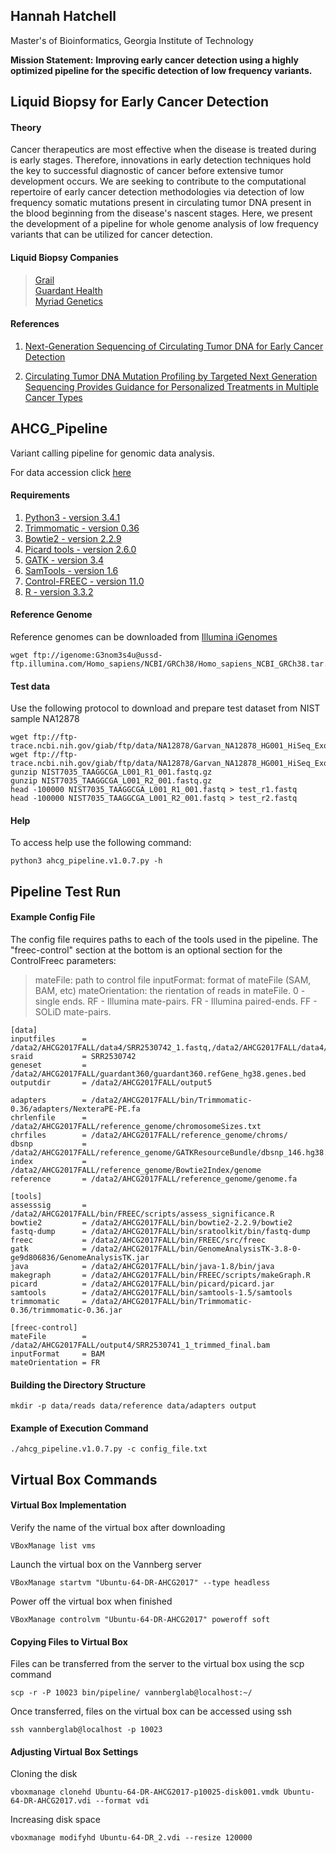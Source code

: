 ## Hannah Hatchell
Master's of Bioinformatics, Georgia Institute of Technology  

**Mission Statement:** __Improving early cancer detection using a highly optimized pipeline for the specific detection of low frequency variants.__

## Liquid Biopsy for Early Cancer Detection  
#### Theory

Cancer therapeutics are most effective when the disease is treated during is early stages. Therefore, innovations in early detection techniques hold the key to successful diagnostic of cancer before extensive tumor development occurs. We are seeking to contribute to the computational repertoire of early cancer detection methodologies via detection of low frequency somatic mutations present in circulating tumor DNA present in the blood beginning from the disease's nascent stages. Here, we present the development of a pipeline for whole genome analysis of low frequency variants that can be utilized for cancer detection. 

#### Liquid Biopsy Companies
> [Grail](https://grail.com/)  
> [Guardant Health](http://www.guardanthealth.com/)  
> [Myriad Genetics](https://myriad.com/)  

#### References
1. [Next-Generation Sequencing of Circulating Tumor DNA for Early Cancer Detection](http://www.sciencedirect.com/science/article/pii/S0092867417301150)  

2. [Circulating Tumor DNA Mutation Profiling by Targeted Next Generation Sequencing Provides Guidance for Personalized Treatments in Multiple Cancer Types](https://www.ncbi.nlm.nih.gov/pmc/articles/PMC5428730/)

## AHCG_Pipeline  
Variant calling pipeline for genomic data analysis.

For data accession click [here](https://www.ncbi.nlm.nih.gov/sra/?term=SRP028580)

#### Requirements

1. [Python3 - version 3.4.1](https://www.python.org/download/releases/3.4.1/)
2. [Trimmomatic - version 0.36](http://www.usadellab.org/cms/uploads/supplementary/Trimmomatic/Trimmomatic-0.36.zip)
3. [Bowtie2 - version 2.2.9](https://sourceforge.net/projects/bowtie-bio/files/bowtie2/2.2.9/)
4. [Picard tools - version 2.6.0](https://github.com/broadinstitute/picard/releases/download/2.6.0/picard.jar)
5. [GATK - version 3.4](https://software.broadinstitute.org/gatk/download/)
6. [SamTools - version 1.6](https://downloads.sourceforge.net/project/samtools/samtools/1.6/samtools-1.6.tar.bz2?r=https%3A%2F%2Fsourceforge.net%2Fprojects%2Fsamtools%2F&ts=1510018121&use_mirror=phoenixnap)
7. [Control-FREEC - version 11.0](https://github.com/BoevaLab/FREEC/archive)
8. [R - version 3.3.2](https://cran.cnr.berkeley.edu/)

#### Reference Genome

Reference genomes can be downloaded from [Illumina iGenomes](http://support.illumina.com/sequencing/sequencing_software/igenome.html)
```{sh}
wget ftp://igenome:G3nom3s4u@ussd-ftp.illumina.com/Homo_sapiens/NCBI/GRCh38/Homo_sapiens_NCBI_GRCh38.tar.gz
```

#### Test data

Use the following protocol to download and prepare test dataset from NIST sample NA12878

```{sh}
wget ftp://ftp-trace.ncbi.nih.gov/giab/ftp/data/NA12878/Garvan_NA12878_HG001_HiSeq_Exome/NIST7035_TAAGGCGA_L001_R1_001.fastq.gz
wget ftp://ftp-trace.ncbi.nih.gov/giab/ftp/data/NA12878/Garvan_NA12878_HG001_HiSeq_Exome/NIST7035_TAAGGCGA_L001_R2_001.fastq.gz
gunzip NIST7035_TAAGGCGA_L001_R1_001.fastq.gz
gunzip NIST7035_TAAGGCGA_L001_R2_001.fastq.gz
head -100000 NIST7035_TAAGGCGA_L001_R1_001.fastq > test_r1.fastq
head -100000 NIST7035_TAAGGCGA_L001_R2_001.fastq > test_r2.fastq
```

#### Help

To access help use the following command:

```{sh}
python3 ahcg_pipeline.v1.0.7.py -h
```

## Pipeline Test Run 

#### Example Config File

The config file requires paths to each of the tools used in the pipeline. The "freec-control" section at the bottom is an optional section for the ControlFreec parameters:
> mateFile: path to control file
> inputFormat: format of mateFile (SAM, BAM, etc)
> mateOrientation: the rientation of reads in mateFile. 0 - single ends. RF - Illumina mate-pairs. FR - Illumina paired-ends. FF - SOLiD mate-pairs.

```{sh}
[data]
inputfiles      = /data2/AHCG2017FALL/data4/SRR2530742_1.fastq,/data2/AHCG2017FALL/data4/SRR2530742_2.fastq
sraid           = SRR2530742
geneset         = /data2/AHCG2017FALL/guardant360/guardant360.refGene_hg38.genes.bed
outputdir       = /data2/AHCG2017FALL/output5

adapters        = /data2/AHCG2017FALL/bin/Trimmomatic-0.36/adapters/NexteraPE-PE.fa
chrlenfile      = /data2/AHCG2017FALL/reference_genome/chromosomeSizes.txt
chrfiles        = /data2/AHCG2017FALL/reference_genome/chroms/
dbsnp           = /data2/AHCG2017FALL/reference_genome/GATKResourceBundle/dbsnp_146.hg38.vcf.gz
index           = /data2/AHCG2017FALL/reference_genome/Bowtie2Index/genome
reference       = /data2/AHCG2017FALL/reference_genome/genome.fa

[tools]
assesssig       = /data2/AHCG2017FALL/bin/FREEC/scripts/assess_significance.R
bowtie2         = /data2/AHCG2017FALL/bin/bowtie2-2.2.9/bowtie2
fastq-dump      = /data2/AHCG2017FALL/bin/sratoolkit/bin/fastq-dump
freec           = /data2/AHCG2017FALL/bin/FREEC/src/freec
gatk            = /data2/AHCG2017FALL/bin/GenomeAnalysisTK-3.8-0-ge9d806836/GenomeAnalysisTK.jar
java            = /data2/AHCG2017FALL/bin/java-1.8/bin/java
makegraph       = /data2/AHCG2017FALL/bin/FREEC/scripts/makeGraph.R
picard          = /data2/AHCG2017FALL/bin/picard/picard.jar
samtools        = /data2/AHCG2017FALL/bin/samtools-1.5/samtools
trimmomatic     = /data2/AHCG2017FALL/bin/Trimmomatic-0.36/trimmomatic-0.36.jar

[freec-control]
mateFile        = /data2/AHCG2017FALL/output4/SRR2530741_1_trimmed_final.bam
inputFormat     = BAM
mateOrientation = FR
```

#### Building the Directory Structure

```{sh}
mkdir -p data/reads data/reference data/adapters output
```
#### Example of Execution Command

```{sh}
./ahcg_pipeline.v1.0.7.py -c config_file.txt
```

## Virtual Box Commands

#### Virtual Box Implementation

Verify the name of the virtual box after downloading

```{sh}
VBoxManage list vms
```

Launch the virtual box on the Vannberg server

```{sh}
VBoxManage startvm "Ubuntu-64-DR-AHCG2017" --type headless
```

Power off the virtual box when finished

```{sh}
VBoxManage controlvm "Ubuntu-64-DR-AHCG2017" poweroff soft
```

#### Copying Files to Virtual Box
Files can be transferred from the server to the virtual box using the scp command

```{sh}
scp -r -P 10023 bin/pipeline/ vannberglab@localhost:~/
```
Once transferred, files on the virtual box can be accessed using ssh

```{sh}
ssh vannberglab@localhost -p 10023
```

#### Adjusting Virtual Box Settings 

Cloning the disk

```{sh}
vboxmanage clonehd Ubuntu-64-DR-AHCG2017-p10025-disk001.vmdk Ubuntu-64-DR-AHCG2017.vdi --format vdi
```

Increasing disk space

```{sh}
vboxmanage modifyhd Ubuntu-64-DR_2.vdi --resize 120000
```
